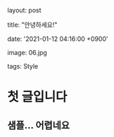 layout: post

title: "안녕하세요!"

date: '2021-01-12 04:16:00 +0900'

image: 06.jpg

tags: Style



# 첫 글입니다

## 샘플... 어렵네요

